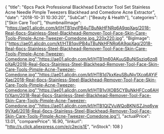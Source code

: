 {
	"title": "6pcs Pack Professional Blackhead Extractor Tool Set Stainless Acne Needle Pimple Tweezers Blackhead and Comedone Acne Extractor",
	"date": "2018-10-31 10:30:20",
	"SubCat": ["Beauty & Health"],
	"categories": ["Skin Care Tool"],
	"thumbnailImage": "https://ae01.alicdn.com/kf/HTB1qviPB4uTBuNkHFNRq6A9qpXag/2018-Real-6pcs-Stainless-Steel-Blackhead-Remover-Tool-Face-Skin-Care-Tools-Pimple-Acne-Tweezer-Comedone.jpg_220x220.jpg",
	"BigImage": ["https://ae01.alicdn.com/kf/HTB1qviPB4uTBuNkHFNRq6A9qpXag/2018-Real-6pcs-Stainless-Steel-Blackhead-Remover-Tool-Face-Skin-Care-Tools-Pimple-Acne-Tweezer-Comedone.jpg","https://ae01.alicdn.com/kf/HTB1m60AKuuSBuNjSsziq6zq8pXaR/2018-Real-6pcs-Stainless-Steel-Blackhead-Remover-Tool-Face-Skin-Care-Tools-Pimple-Acne-Tweezer-Comedone.jpg","https://ae01.alicdn.com/kf/HTB1d7kxKeuSBuNjy1Xcq6AYjFXae/2018-Real-6pcs-Stainless-Steel-Blackhead-Remover-Tool-Face-Skin-Care-Tools-Pimple-Acne-Tweezer-Comedone.jpg","https://ae01.alicdn.com/kf/HTB1yIXOB5CYBuNkHFCcq6AHtVXam/2018-Real-6pcs-Stainless-Steel-Blackhead-Remover-Tool-Face-Skin-Care-Tools-Pimple-Acne-Tweezer-Comedone.jpg","https://ae01.alicdn.com/kf/HTB1QIZVuWQoBKNjSZJnq6yw9VXa6/2018-Real-6pcs-Stainless-Steel-Blackhead-Remover-Tool-Face-Skin-Care-Tools-Pimple-Acne-Tweezer-Comedone.jpg"],
	"actualPrice": 13.01,
	"comparePrice": 16.90,
	"linkurl": "http://s.click.aliexpress.com/e/c2ecis1E",
	"inStock": 108
}
